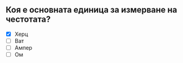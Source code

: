 ## Коя е основната единица за измерване на честотата?

<!-- Верният отговор е отбелязан с [X] -->

- [X] Херц
- [ ] Ват
- [ ] Ампер
- [ ] Ом
